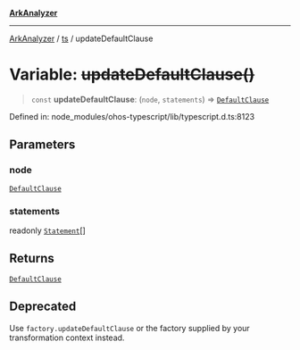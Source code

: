 [**ArkAnalyzer**](../../../../README.md)

***

[ArkAnalyzer](../../../../globals.md) / [ts](../README.md) / updateDefaultClause

# Variable: ~~updateDefaultClause()~~

> `const` **updateDefaultClause**: (`node`, `statements`) => [`DefaultClause`](../interfaces/DefaultClause.md)

Defined in: node\_modules/ohos-typescript/lib/typescript.d.ts:8123

## Parameters

### node

[`DefaultClause`](../interfaces/DefaultClause.md)

### statements

readonly [`Statement`](../interfaces/Statement.md)[]

## Returns

[`DefaultClause`](../interfaces/DefaultClause.md)

## Deprecated

Use `factory.updateDefaultClause` or the factory supplied by your transformation context instead.
